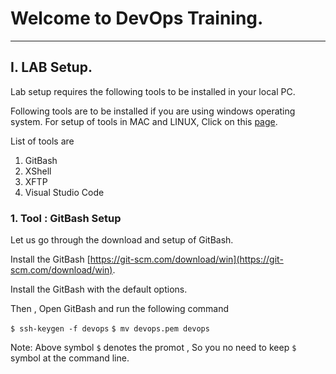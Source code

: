 # Welcome to DevOps Training.

----------------------------------------------------------------------------------------

## I. LAB Setup.
Lab setup requires the following tools to be installed in your local PC. 

Following tools are to be installed if you are using windows operating system. For setup of tools in MAC and LINUX, Click on this [page](http://google.com).

List of tools are 

1. GitBash
2. XShell
3. XFTP
4. Visual Studio Code

### 1. Tool : GitBash Setup

Let us go through the download and setup of GitBash.

Install the GitBash [https://git-scm.com/download/win](https://git-scm.com/download/win).

Install the GitBash with the default options.

Then , Open GitBash and run the following command 

`$ ssh-keygen -f devops` 
`$ mv devops.pem devops`

Note: Above symbol `$` denotes the promot , So you no need to keep `$` symbol at the command line.
